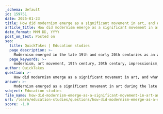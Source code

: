 ```yaml
---
_schema: default
id: 159751
date: 2025-01-23
title: How did modernism emerge as a significant movement in art, and what were its global influences?
article_title: How did modernism emerge as a significant movement in art, and what were its global influences?
date_format: MMM DD, YYYY
post_on_text: Posted on
seo:
  title: QuickTakes | Education studies
  page_description: >-
    Modernism emerged in the late 19th and early 20th centuries as an art movement that broke from tradition, responding to societal changes. It incorporates key movements like Impressionism, Cubism, and Surrealism, and is influenced by globalization and cultural exchanges across the world.
  page_keywords: >-
    modernism, art movement, 19th century, 20th century, impressionism, cubism, surrealism, industrialization, urbanization, global influences, cultural exchange, traditional forms, Meiji Restoration, East Asia, artistic techniques, contemporary art
author: QuickTakes
question: >-
    How did modernism emerge as a significant movement in art, and what were its global influences?
answer: >-
    Modernism emerged as a significant movement in art during the late 19th and early 20th centuries, characterized by a departure from traditional forms and a quest for new modes of expression. This movement was a response to the rapid changes in society brought about by industrialization, urbanization, and technological advancements. Artists sought to capture the essence of modern life, reflecting the complexities and changing perceptions of reality.\n\nKey movements within modernism include Impressionism, Cubism, and Surrealism. Each of these movements challenged established norms and explored innovative techniques. For instance, Impressionism focused on capturing fleeting moments and the effects of light, while Cubism deconstructed objects into geometric forms, presenting multiple perspectives simultaneously. Surrealism, on the other hand, delved into the unconscious mind, blending dream-like imagery with reality.\n\nGlobally, modernism was influenced by various factors, including the integration of Western artistic techniques into traditional art forms in regions such as East Asia. The Meiji Restoration in Japan, for example, marked a significant moment when Western methods like oil painting and perspective were adopted, leading to a fusion of aesthetic values that transformed traditional practices. Similar trends were observed in China and Korea, where new artistic movements coexisted with traditional forms, creating a rich tapestry of artistic expression that reflected both local heritage and contemporary influences.\n\nMoreover, the impact of globalization has played a crucial role in the evolution of modernism. It facilitated cultural exchanges that allowed artists worldwide to reinterpret traditional forms while incorporating global influences, leading to a diverse array of artistic expressions. This dynamic interplay between local and global contexts has enriched the modernist movement, making it a significant and multifaceted aspect of art history.\n\nIn summary, modernism emerged as a response to the complexities of modern life, characterized by a break from tradition and a search for new forms of expression. Its global influences were shaped by historical contexts, cultural exchanges, and the integration of diverse artistic techniques, resulting in a movement that continues to resonate in contemporary art.
subject: Education studies
file_name: how-did-modernism-emerge-as-a-significant-movement-in-art-and-what-were-its-global-influences.md
url: /learn/education-studies/questions/how-did-modernism-emerge-as-a-significant-movement-in-art-and-what-were-its-global-influences
score: -1.0
---
```


&nbsp;